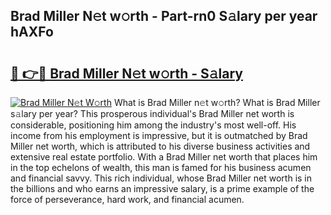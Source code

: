 ## Brad Miller N𝚎t w𝚘rth - Part-rn0 S𝚊lary per year hAXFo

# <h2><a href="http://gc3fmt.nevu.top/?p=Brad+Miller">🔗 👉🔴 Brad Miller N𝚎t w𝚘rth - S𝚊lary</a></h2>

[![Brad Miller N𝚎t W𝚘rth](https://i.imgur.com/Oavwk0R.jpeg)](http://gc3fmt.nevu.top/?p=Brad+Miller)
What is Brad Miller n𝚎t w𝚘rth? What is Brad Miller s𝚊lary per year?
This prosperous individual's Brad Miller net worth is considerable, positioning him among the industry's most well-off. His income from his employment is impressive, but it is outmatched by Brad Miller net worth, which is attributed to his diverse business activities and extensive real estate portfolio. With a Brad Miller net worth that places him in the top echelons of wealth, this man is famed for his business acumen and financial savvy. This rich individual, whose Brad Miller net worth is in the billions and who earns an impressive salary, is a prime example of the force of perseverance, hard work, and financial acumen.
